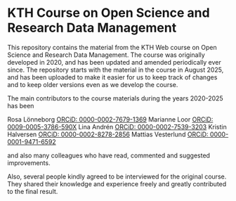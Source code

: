 # KTH Course on Open Science and Research Data Management

This repository contains the material from the KTH Web course on Open Science and Research Data Management.
The course was originally developed in 2020, and has been updated and amended periodically ever since.
The repository starts with the material in the course in August 2025, and has been uploaded to make it easier for us to keep track of changes and to keep older versions even as we develop the course.

The main contributors to the course materials during the years 2020-2025 has been

Rosa Lönneborg [ORCiD: 0000-0002-7679-1369](https://orcid.org/0000-0002-7679-1369)
Marianne Loor [ORCiD: 0009-0005-3786-590X](https://orcid.org/0009-0005-3786-590X)
Lina Andrén [ORCiD: 0000-0002-7539-3203](https://orcid.org/0000-0002-7539-3203)
Kristin Halversen [ORCiD: 0000-0002-8278-2856](https://orcid.org/0000-0002-8278-2856)
Mattias Vesterlund [ORCiD: 0000-0001-9471-6592](https://orcid.org/0000-0001-9471-6592)

and also many colleagues who have read, commented and suggested improvements.

Also, several people kindly agreed to be interviewed for the original course. They shared their knowledge and experience freely and greatly contributed to the final result.


